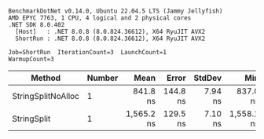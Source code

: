 ```

BenchmarkDotNet v0.14.0, Ubuntu 22.04.5 LTS (Jammy Jellyfish)
AMD EPYC 7763, 1 CPU, 4 logical and 2 physical cores
.NET SDK 8.0.402
  [Host]   : .NET 8.0.8 (8.0.824.36612), X64 RyuJIT AVX2
  ShortRun : .NET 8.0.8 (8.0.824.36612), X64 RyuJIT AVX2

Job=ShortRun  IterationCount=3  LaunchCount=1  
WarmupCount=3  

```
| Method             | Number | Mean       | Error    | StdDev  | Min        | Max        | Gen0   | Allocated |
|------------------- |------- |-----------:|---------:|--------:|-----------:|-----------:|-------:|----------:|
| StringSplitNoAlloc | 1      |   841.8 ns | 144.8 ns | 7.94 ns |   837.0 ns |   851.0 ns |      - |         - |
| StringSplit        | 1      | 1,565.2 ns | 129.5 ns | 7.10 ns | 1,558.1 ns | 1,572.3 ns | 0.0381 |    3208 B |
